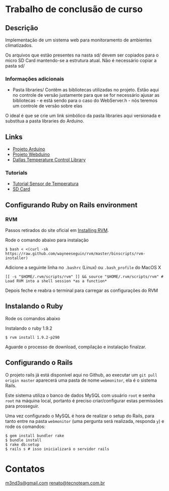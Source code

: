 # Trabalho de conclusão de curso

## Descrição
Implementação de um sistema web para monitoramento de ambientes climatizados. 

Os arquivos que estão presentes na nasta sd/ devem ser copiados para o micro SD Card mantendo-se a estrutura atual.
Não é necessário copiar a pasta sd/

### Informações adicionais
* Pasta libraries/
Contêm as bibliotecas utilizadas no projeto. Estão aqui no controle de versão justamente
para que se for necessário ajusar as bibliotecas - e está sendo para o caso do WebServer.h - nós teremos um controle
de versão sobre elas

O ideal é que se crie um link simbólico da pasta libraries aqui versionada e substitua a pasta libraries do Arduino.

## Links
*  [Projeto Arduino](http://arduino.cc/en)
*  [Projeto Webduino](http://code.google.com/p/webduino/)
*  [Dallas Temperature Control Library](http://www.milesburton.com/?title=Dallas_Temperature_Control_Library)

### Tutorials
*  [Tutorial Sensor de Temperatura](http://www.synbio.org.uk/instrumentation-news/1484.html) 
*  [SD Card](http://www.ladyada.net/learn/arduino/ethfiles.html)

## Configurando Ruby on Rails environment

### RVM

Passos retirados do site oficial em [Installing RVM](https://rvm.beginrescueend.com/rvm/install/).

Rode o comando abaixo para instalação

    $ bash < <(curl -sk https://raw.github.com/wayneeseguin/rvm/master/binscripts/rvm-installer)

Adicione a seguinte linha no `.bashrc` (Linux) ou `.bash_profile` do MacOS X

    [[ -s "$HOME/.rvm/scripts/rvm" ]] && source "$HOME/.rvm/scripts/rvm" # Load RVM into a shell session *as a function*

Depois feche e reabra o terminal para carregar as configurações do RVM

## Instalando o Ruby

Rode os comandos abaixo

Instalando o ruby 1.9.2

    $ rvm install 1.9.2-p290

Aguarde o processo de download, compilação e instalação finalzar.

## Configurando o Rails

O projeto rails já está disponível aqui no Github, ao executar um `git pull origin master` aparecerá uma pasta de nome `webmonitor`, ela é o sistema Rails.

Este sistema utiliza o banco de dados MySQL com usuário `root` e senha `root` na máquina local, portanto é preciso criar/configurar estas permissões para prosseguir.

Uma vez configurado o MySQL é hora de realizar o setup do Rails, para tanto entre na pasta `webmonitor` (uma pergunta será realizada, responda `y`) e rode os comandos:

    $ gem install bundler rake
    $ bundle install
    $ rake db:setup
    $ rails s # isso inicializará o servidor rails

# Contatos
m3nd3s@gmail.com
renato@tecnoteam.com.br

